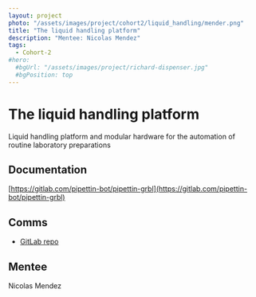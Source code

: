 ```yaml
---
layout: project
photo: "/assets/images/project/cohort2/liquid_handling/mender.png"
title: "The liquid handling platform"
description: "Mentee: Nicolas Mendez"
tags:
  - Cohort-2
#hero:
  #bgUrl: "/assets/images/project/richard-dispenser.jpg"
  #bgPosition: top
---
```


# The liquid handling platform

Liquid handling platform and modular hardware for the automation of routine laboratory preparations

## Documentation

[https://gitlab.com/pipettin-bot/pipettin-grbl](https://gitlab.com/pipettin-bot/pipettin-grbl)

## Comms

- [GitLab repo](https://gitlab.com/pipettin-bot/pipettin-grbl)


## Mentee
Nicolas Mendez